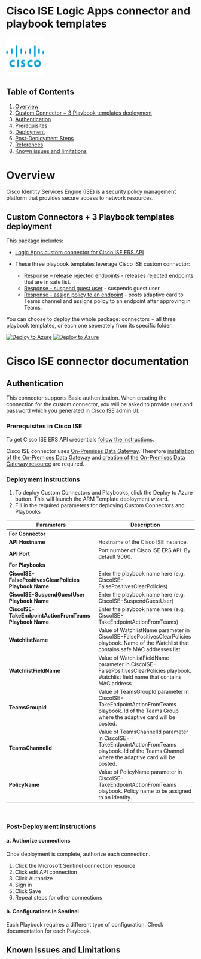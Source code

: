 # Cisco ISE Logic Apps connector and playbook templates

<img src="./cisco-logo.png" alt="drawing" width="20%"/><br>

## Table of Contents

1. [Overview](#overview)
1. [Custom Connector + 3 Playbook templates deployment](#deployall)
1. [Authentication](#importantnotes)
1. [Prerequisites](#prerequisites)
1. [Deployment](#deployment)
1. [Post-Deployment Steps](#postdeployment)
1. [References](#references)
1. [Known issues and limitations](#limitations)

<a name="overview">

# Overview

Cisco Identity Services Engine (ISE) is a security policy management platform that provides secure access to network resources.

<a name="deployall">

## Custom Connectors + 3 Playbook templates deployment

This package includes:

* [Logic Apps custom connector for Cisco ISE ERS API](./CiscoISEConnector)

* These three playbook templates leverage Cisco ISE custom connector:
  * [Response – release rejected endpoints](./Playbooks/CiscoISE-FalsePositivesClearPolicies) - releases rejected endpoints that are in safe list.
  * [Response - suspend guest user](./Playbooks/CiscoISE-SuspendGuestUser) - suspends guest user.
  * [Response - assign policy to an endpoint](./Playbooks/CiscoISE-TakeEndpointActionFromTeams) - posts adaptive card to Teams channel and assigns policy to an endpoint after approving in Teams.

You can choose to deploy the whole package: connectors + all three playbook templates, or each one seperately from its specific folder.

[![Deploy to Azure](https://aka.ms/deploytoazurebutton)](https://portal.azure.com/#create/Microsoft.Template/uri/https%3A%2F%2Fraw.githubusercontent.com%2FAzure%2FAzure-Sentinel%2Fmaster%2FSolutions%2FCisco%2520ISE%2FPlaybooks%2Fazuredeploy.json) [![Deploy to Azure](https://aka.ms/deploytoazuregovbutton)](https://portal.azure.us/#create/Microsoft.Template/uri/https%3A%2F%2Fraw.githubusercontent.com%2FAzure%2FAzure-Sentinel%2Fmaster%2FSolutions%2FCisco%2520ISE%2FPlaybooks%2Fazuredeploy.json)

# Cisco ISE connector documentation 

<a name="authentication">

## Authentication

This connector supports Basic authentication. When creating the connection for the custom connector, you will be asked to provide user and password which you generated in Cisco ISE admin UI.

<a name="prerequisites">

### Prerequisites in Cisco ISE

To get Cisco ISE ERS API credentials [follow the instructions](https://developer.cisco.com/docs/identity-services-engine/#!setting-up).

Cisco ISE connector uses [On-Premises Data Gateway](https://docs.microsoft.com/data-integration/gateway/service-gateway-onprem). Therefore [installation of the On-Premises Data Gateway](https://docs.microsoft.com/azure/logic-apps/logic-apps-gateway-install) and [creation of the On-Premises Data Gateway resource](https://docs.microsoft.com/azure/logic-apps/logic-apps-gateway-connection#create-azure-gateway-resource) are required.


<a name="deployment">

### Deployment instructions

1. To deploy Custom Connectors and Playbooks, click the Deploy to Azure button. This will launch the ARM Template deployment wizard.
2. Fill in the required parameters for deploying Custom Connectors and Playbooks

| Parameters | Description |
|----------------|--------------|
|**For Connector**|
|**API Hostname** | Hostname of the Cisco ISE instance.|
|**API Port** | Port number of Cisco ISE ERS API. By default 9060.|
|**For Playbooks**|
|**CiscoISE-FalsePositivesClearPolicies Playbook Name** | Enter the playbook name here (e.g. CiscoISE-FalsePositivesClearPolicies)|
|**CiscoISE-SuspendGuestUser Playbook Name** | Enter the playbook name here (e.g. CiscoISE-SuspendGuestUser)|
|**CiscoISE-TakeEndpointActionFromTeams Playbook Name** | Enter the playbook name here (e.g. CiscoISE-TakeEndpointActionFromTeams)|
|**WatchlistName** | Value of WatchlistName parameter in CiscoISE-FalsePositivesClearPolicies playbook. Name of the Watchlist that contains safe MAC addresses list|
|**WatchlistFieldName** | Value of WatchlistFieldName parameter in CiscoISE-FalsePositivesClearPolicies playbook. Watchlist field name that contains MAC address|
|**TeamsGroupId** | Value of TeamsGroupId parameter in CiscoISE-TakeEndpointActionFromTeams playbook. Id of the Teams Group where the adaptive card will be posted.|
|**TeamsChannelId** | Value of TeamsChannelId parameter in CiscoISE-TakeEndpointActionFromTeams playbook. Id of the Teams Channel where the adaptive card will be posted.|
|**PolicyName** | Value of PolicyName parameter in CiscoISE-TakeEndpointActionFromTeams playbook. Policy name to be assigned to an identity.|

<br>
<a name="postdeployment">

### Post-Deployment instructions

#### a. Authorize connections

Once deployment is complete, authorize each connection.

1. Click the Microsoft Sentinel connection resource
2. Click edit API connection
3. Click Authorize
4. Sign in
5. Click Save
6. Repeat steps for other connections

#### b. Configurations in Sentinel

Each Playbook requires a different type of configuration. Check documentation for each Playbook.

<a name="limitations">

## Known Issues and Limitations